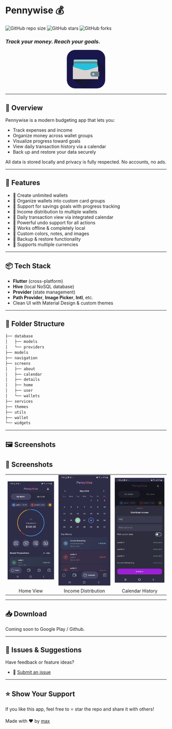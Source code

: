 # Pennywise 💰

![GitHub repo size](https://img.shields.io/github/repo-size/sadmaxie/vcard-personal-portfolio-2025)
![GitHub stars](https://img.shields.io/github/stars/sadmaxie/vcard-personal-portfolio-2025?style=social)
![GitHub forks](https://img.shields.io/github/forks/sadmaxie/vcard-personal-portfolio-2025?style=social)

### *Track your money. Reach your goals.*

<div align="center">
  <img alt="Pennywise App Icon" src="./readme%20assets/app_icon.png" width="120"/>
</div>

---

## 🚀 Overview

Pennywise is a modern budgeting app that lets you:

* Track expenses and income
* Organize money across wallet groups
* Visualize progress toward goals
* View daily transaction history via a calendar
* Back up and restore your data securely

All data is stored locally and privacy is fully respected. No accounts, no ads.

---

## 📱 Features

* 🔹 Create unlimited wallets
* 🔹 Organize wallets into custom card groups
* 🔹 Support for savings goals with progress tracking
* 🔹 Income distribution to multiple wallets
* 🔹 Daily transaction view via integrated calendar
* 🔹 Powerful undo support for all actions
* 🔹 Works offline & completely local
* 🔹 Custom colors, notes, and images
* 🔹 Backup & restore functionality
* 🔹 Supports multiple currencies

---

## 📦 Tech Stack

* **Flutter** (cross-platform)
* **Hive** (local NoSQL database)
* **Provider** (state management)
* **Path Provider**, **Image Picker**, **Intl**, etc.
* Clean UI with Material Design & custom themes

---

## 🧠 Folder Structure

```bash
├── database
│   ├── models
│   └── providers
├── models
├── navigation
├── screens
│   ├── about
│   ├── calendar
│   ├── details
│   ├── home
│   ├── user
│   └── wallets
├── services
├── themes
├── utils
├── wallet
└── widgets
```

---

## 🖼 Screenshots

## 📱 Screenshots

<table>
  <tr>
    <td><img src="./readme%20assets/Home_View.jpg" alt="Home View" width="250"/></td>
    <td><img src="./readme%20assets/Income_Distribution.jpg" alt="Income Distribution" width="250"/></td>
    <td><img src="./readme%20assets/Calendar_History.jpg" alt="Calendar History" width="250"/></td>
  </tr>
  <tr>
    <td align="center">Home View</td>
    <td align="center">Income Distribution</td>
    <td align="center">Calendar History</td>
  </tr>
</table>

---

## 📥 Download

Coming soon to Google Play / Github.

---

## 🐛 Issues & Suggestions

Have feedback or feature ideas?

* 📩 [Submit an issue](https://github.com/your-username/pennywise/issues)

---

## ⭐ Show Your Support

If you like this app, feel free to ⭐ star the repo and share it with others!

Made with ❤️ by [max](https://github.com/your-username)
